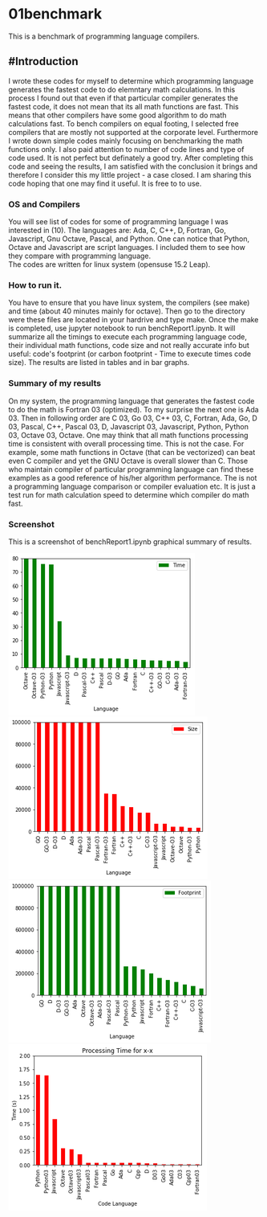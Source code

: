 # 01benchmark
This is a benchmark of programming language compilers.
## #Introduction
I wrote these codes for myself to determine which programming language generates the fastest code to do elemntary math calculations.  In this process I found out that even if that particular compiler generates the fastest code, it does not mean that its all math functions are fast.  This means that other compilers have some good algorithm to do math calculations fast. To bench compilers on equal footing, I selected free compilers that are mostly not supported at the corporate level.  Furthermore I wrote down simple codes mainly focusing on benchmarking the math functions only.  I also paid attention to number of code lines and type of code used.  It is not perfect but definately a good try.  After completing this code and seeing the results, I am satisfied with the conclusion it brings and therefore I consider this my little project - a case closed.  I am sharing this code hoping that one may find it useful.  It is free to to use.
### OS and Compilers
You will see list of codes for some of programming language I was interested in (10).  The languages are: Ada, C, C++, D, Fortran, Go, Javascript, Gnu Octave, Pascal, and Python. One can notice that Python, Octave and Javascript are script languages.  I included them to see how they compare with programming language.  
The codes are written for linux system (opensuse 15.2 Leap). 
### How to run it.
You have to ensure that you have linux system, the compilers (see make) and time (about 40 minutes mainly for octave). Then go to the directory were these files are located in your hardrive and type make.   Once the make is completed, use jupyter notebook to run benchReport1.ipynb.  It will summarize all the timings to execute each programming language code, their individual math functions, code size and not really accurate info but useful: code's footprint (or carbon footprint - Time to execute times code size). The results are listed in tables and in bar graphs. 
### Summary of my results
On my system, the programming language that generates the fastest code to do the math is Fortran 03 (optimized). To my surprise the next one is Ada 03.  Then in following order are C 03, Go 03, C++ 03, C, Fortran, Ada, Go, D 03, Pascal, C++, Pascal 03, D, Javascript 03, Javascript, Python, Python 03, Octave 03, Octave.  One may think that all math functions processing time is consistent with overall processing time.  This is not the case.  For example, some math functions in Octave (that can be vectorized) can beat even C compiler and yet the GNU Octave is overall slower than C.  Those who maintain compiler of particular programming language can find these examples as a good reference of his/her algorithm performance.  The is not a programming language comparison or compiler evaluation etc. It is just a test run for math calculation speed to determine which compiler do math fast.   
### Screenshot
This is a screenshot of benchReport1.ipynb graphical summary of results.

![Screenshot](time.png)
![Screenshot](size.png)
![Screenshot](footprint.png)
![Screenshot](xminusx.png)
